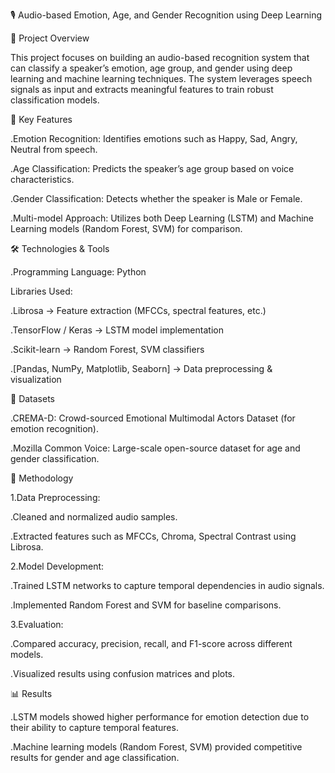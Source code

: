 🎙️ Audio-based Emotion, Age, and Gender Recognition using Deep Learning

📌 Project Overview

This project focuses on building an audio-based recognition system that can classify a speaker’s emotion, age group, and gender using deep learning and machine learning techniques. The system leverages speech signals as input and extracts meaningful features to train robust classification models.

🔑 Key Features

.Emotion Recognition: Identifies emotions such as Happy, Sad, Angry, Neutral from speech.

.Age Classification: Predicts the speaker’s age group based on voice characteristics.

.Gender Classification: Detects whether the speaker is Male or Female.

.Multi-model Approach: Utilizes both Deep Learning (LSTM) and Machine Learning models (Random Forest, SVM) for comparison.

🛠️ Technologies & Tools

 .Programming Language: Python

Libraries Used:

 .Librosa → Feature extraction (MFCCs, spectral features, etc.)

 .TensorFlow / Keras → LSTM model implementation

 .Scikit-learn → Random Forest, SVM classifiers

 .[Pandas, NumPy, Matplotlib, Seaborn] → Data preprocessing & visualization

📂 Datasets

.CREMA-D: Crowd-sourced Emotional Multimodal Actors Dataset (for emotion recognition).

.Mozilla Common Voice: Large-scale open-source dataset for age and gender classification.

🧠 Methodology

1.Data Preprocessing:

.Cleaned and normalized audio samples.

.Extracted features such as MFCCs, Chroma, Spectral Contrast using Librosa.

2.Model Development:

.Trained LSTM networks to capture temporal dependencies in audio signals.

.Implemented Random Forest and SVM for baseline comparisons.

3.Evaluation:

.Compared accuracy, precision, recall, and F1-score across different models.

.Visualized results using confusion matrices and plots.

📊 Results

.LSTM models showed higher performance for emotion detection due to their ability to capture temporal features.

.Machine learning models (Random Forest, SVM) provided competitive results for gender and age classification. 
